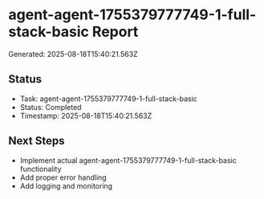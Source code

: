 # agent-agent-1755379777749-1-full-stack-basic Report

Generated: 2025-08-18T15:40:21.563Z

## Status
- Task: agent-agent-1755379777749-1-full-stack-basic
- Status: Completed
- Timestamp: 2025-08-18T15:40:21.563Z

## Next Steps
- Implement actual agent-agent-1755379777749-1-full-stack-basic functionality
- Add proper error handling
- Add logging and monitoring
